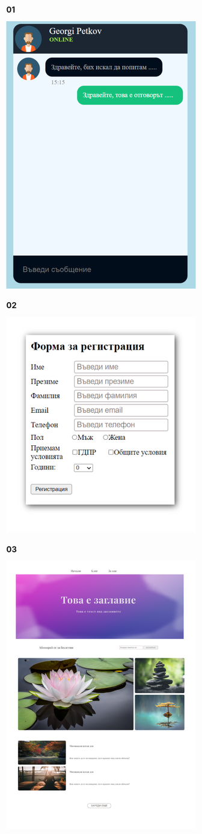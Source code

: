 ## 01
![](https://github.com/IrinaSpasova/JavaScript-CSS-HTML-lessons/blob/main/BlacatzAcademy/04-Exercise/01/Untitled.png)

## 02 
![](https://github.com/IrinaSpasova/JavaScript-CSS-HTML-lessons/blob/main/BlacatzAcademy/04-Exercise/02/Untitled.png)

## 03
![](https://github.com/IrinaSpasova/JavaScript-CSS-HTML-lessons/blob/main/BlacatzAcademy/04-Exercise/03/Frame%20431.png)
